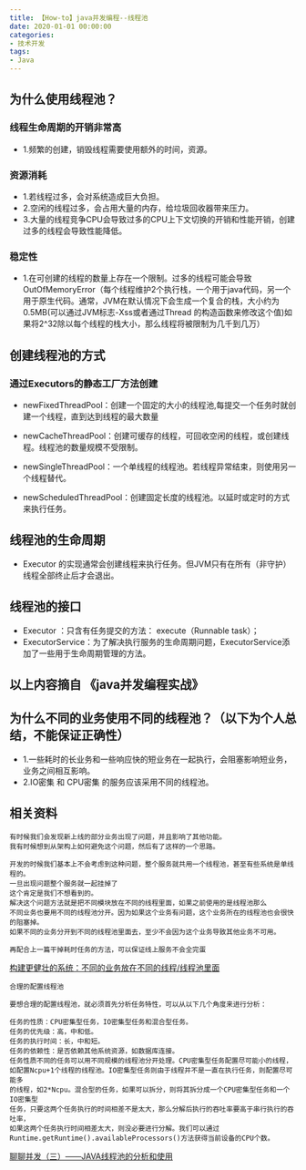 ```yaml
---
title: 【How-to】java并发编程--线程池
date: 2020-01-01 00:00:00
categories: 
- 技术开发
tags:
- Java
---
```



## 为什么使用线程池？

### 线程生命周期的开销非常高

* 1.频繁的创建，销毁线程需要使用额外的时间，资源。

### 资源消耗

* 1.若线程过多，会对系统造成巨大负担。
* 2.空闲的线程过多，会占用大量的内存，给垃圾回收器带来压力。
* 3.大量的线程竞争CPU会导致过多的CPU上下文切换的开销和性能开销，创建过多的线程会导致性能降低。

### 稳定性

* 1.在可创建的线程的数量上存在一个限制。过多的线程可能会导致OutOfMemoryError（每个线程维护2个执行栈，一个用于java代码，另一个用于原生代码。通常，JVM在默认情况下会生成一个复合的栈，大小约为0.5MB(可以通过JVM标志-Xss或者通过Thread 的构造函数来修改这个值)如果将2^32除以每个线程的栈大小，那么线程将被限制为几千到几万）

## 创建线程池的方式

### 通过Executors的静态工厂方法创建

* newFixedThreadPool：创建一个固定的大小的线程池,每提交一个任务时就创建一个线程，直到达到线程的最大数量

* newCacheThreadPool：创建可缓存的线程，可回收空闲的线程，或创建线程。线程池的数量规模不受限制。

* newSingleThreadPool：一个单线程的线程池。若线程异常结束，则使用另一个线程替代。

* newScheduledThreadPool：创建固定长度的线程池。以延时或定时的方式来执行任务。

## 线程池的生命周期

* Executor 的实现通常会创建线程来执行任务。但JVM只有在所有（非守护）线程全部终止后才会退出。

## 线程池的接口

* Executor ：只含有任务提交的方法： execute（Runnable task）；
* ExecutorService：为了解决执行服务的生命周期问题，ExecutorService添加了一些用于生命周期管理的方法。

## 以上内容摘自 《java并发编程实战》

## 为什么不同的业务使用不同的线程池？（以下为个人总结，不能保证正确性）

* 1.一些耗时的长业务和一些响应快的短业务在一起执行，会阻塞影响短业务，业务之间相互影响。
* 2.IO密集 和 CPU密集 的服务应该采用不同的线程池。

## 相关资料

```
有时候我们会发现新上线的部分业务出现了问题，并且影响了其他功能。
我有时候想到从架构上如何避免这个问题，然后有了这样的一个思路。
 
开发的时候我们基本上不会考虑到这种问题，整个服务就共用一个线程池，甚至有些系统是单线程的。
一旦出现问题整个服务就一起挂掉了
这个肯定是我们不想看到的。
解决这个问题方法就是把不同模块放在不同的线程里面，如果之前使用的是线程池那么 
不同业务也要用不同的线程池分开。因为如果这个业务有问题，这个业务所在的线程池也会很快的阻塞掉。
如果不同的业务分开到不同的线程池里面去，至少不会因为这个业务导致其他业务不可用。
 
再配合上一篇干掉耗时任务的方法，可以保证线上服务不会全完蛋
```

[构建更健壮的系统：不同的业务放在不同的线程/线程池里面](http://freyja.iteye.com/blog/2394895)

```
合理的配置线程池

要想合理的配置线程池，就必须首先分析任务特性，可以从以下几个角度来进行分析：

任务的性质：CPU密集型任务，IO密集型任务和混合型任务。
任务的优先级：高，中和低。
任务的执行时间：长，中和短。
任务的依赖性：是否依赖其他系统资源，如数据库连接。
任务性质不同的任务可以用不同规模的线程池分开处理。CPU密集型任务配置尽可能小的线程，
如配置Ncpu+1个线程的线程池。IO密集型任务则由于线程并不是一直在执行任务，则配置尽可能多
的线程，如2*Ncpu。混合型的任务，如果可以拆分，则将其拆分成一个CPU密集型任务和一个IO密集型
任务，只要这两个任务执行的时间相差不是太大，那么分解后执行的吞吐率要高于串行执行的吞吐率，
如果这两个任务执行时间相差太大，则没必要进行分解。我们可以通过
Runtime.getRuntime().availableProcessors()方法获得当前设备的CPU个数。
```

[聊聊并发（三）——JAVA线程池的分析和使用](http://www.infoq.com/cn/articles/java-threadPool)
